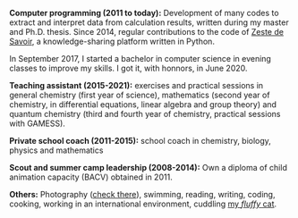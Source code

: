 **Computer programming (2011 to today):**
Development of many codes to extract and interpret data from calculation results, written during my master and Ph.D. thesis. 
Since 2014, regular contributions to the code of [Zeste de Savoir](https://zestedesavoir.com/), a knowledge-sharing platform written in Python.

In September 2017, I started a bachelor in computer science in evening classes to improve my skills. I got it, with honnors, in June 2020.


**Teaching assistant (2015-2021):**
exercises and practical sessions in general chemistry (first year of science), mathematics (second year of chemistry, in differential equations, linear algebra and group theory) and quantum chemistry (third and fourth year of chemistry, practical sessions with GAMESS).

**Private school coach (2011-2015):**
school coach in chemistry, biology, physics and mathematics

**Scout and summer camp leadership (2008-2014):**
Own a diploma of child animation capacity (BACV) obtained in 2011.

**Others:**
Photography ([check there](https://pics.pierrebeaujean.net)), swimming, reading, writing, coding, cooking, working in an international environment, cuddling [my *fluffy* cat](https://twitter.com/PotichatBatida).
